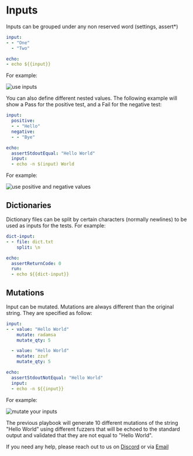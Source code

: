 # Inputs

Inputs can be grouped under any non reserved word (settings, assert*)

```yml
input:
- - "One"
  - "Two"

echo:
- echo ${{input}}
```

For example:

![use inputs](img/inputs_1.png)

You can also define different nested values. The following example will show a Pass for the positive test, and a Fail for the negative test:

```yml
input:
  positive:
  - - "Hello"
  negative:
  - - "Bye"

echo:
  assertStdoutEqual: "Hello World"
  input:
  - echo -n $(input) World
```

For example:

![use positive and negative values](img/inputs_2.png)

## Dictionaries

Dictionary files can be split by certain characters (normally newlines) to be used as inputs for the tests. For example:

```yml
dict-input:
- - file: dict.txt
    split: \n

echo:
  assertReturnCode: 0
  run:
  - echo ${{dict-input}}
```

## Mutations

Input can be mutated. Mutations are always different than the original string. They are specified as follow:

```yml
input:
- - value: "Hello World"
    mutate: radamsa
    mutate_qty: 5

  - value: "Hello World"
    mutate: zzuf
    mutate_qty: 5

echo:
  assertStdoutNotEqual: "Hello World"
  input:
  - echo -n ${{input}}
```

For example:

![mutate your inputs](img/inputs_4.png)

The previous playbook will generate 10 different mutations of the string "Hello World" using different fuzzers that will be echoed to the standard output and validated that they are not equal to "Hello World".

If you need any help, please reach out to us on [Discord](https://discord.gg/F6Uzz7fc2s) or via [Email](mailto:support@satori-ci.com)
